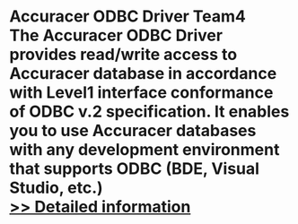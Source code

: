 # Accuracer ODBC Driver Team4<br />The Accuracer ODBC Driver provides read/write access to Accuracer database in accordance with Level1 interface conformance of ODBC v.2 specification. It enables you to use Accuracer databases with any development environment that supports ODBC (BDE, Visual Studio, etc.)<br />[>> Detailed information](https://secure.shareit.com/shareit/product.html?productid=198832&affiliateid=200057808)